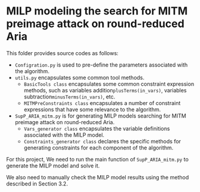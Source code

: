 # MILP modeling the search for MITM preimage attack on round-reduced Aria

This folder provides source codes as follows: 

* `Configration.py` is used to pre-define the parameters associated with the algorithm. 
* `utils.py` encapsulates some common tool methods. 
  * `BasicTools class` encapsulates some common constraint expression methods, such as variables addition`plusTerms(in_vars)`, variables subtraction`minusTerms(in_vars)`, etc.
  * `MITMPreConstraints class` encapsulates a number of constraint expressions that have some relevance to the algorithm.
* `SupP_ARIA_mitm.py` is for generating MILP models searching for MITM preimage attack on round-reduced Aria.
  * `Vars_generator class` encapsulates the variable definitions associated with the MILP model. 
  * `Constraints_generator class` declares the specific methods for generating constraints for each component of the algorithm.

For this project, We need to run the main function of `SupP_ARIA_mitm.py` to generate the MILP model and solve it.

We also need to manually check the MILP model results using the method described in Section 3.2.
